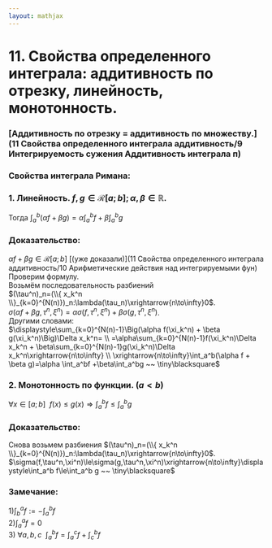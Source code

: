 ```yaml
---  
layout: mathjax  
---  
```

  
# 11. Свойства определенного интеграла: аддитивность по отрезку, линейность, монотонность.  
  
### [Аддитивность по отрезку = аддитивность по множеству.](11 Свойства определенного интеграла аддитивность/9 Интегрируемость сужения Аддитивность интеграла п)  
  
### Свойства интеграла Римана:  
  
### $1.$ Линейность. $f,g\in\mathcal{R}[a;b];\alpha,\beta\in\mathbb{R}$.  
Тогда $\displaystyle\int_a^b(\alpha f + \beta g)=\alpha\int_a^bf+\beta\int_a^bg$  
  
### Доказательство:  
$\alpha f + \beta g\in\mathcal{R}[a;b]$ [(уже доказали)](11 Свойства определенного интеграла аддитивность/10 Арифметические действия над интегрируемыми фун)  
Проверим формулу.  
Возьмём последовательность разбиений  
$(\tau^n)_n=(\\{ x_k^n \\}_{k=0}^{N(n)})_n:\lambda(\tau_n)\xrightarrow{n\to\infty}0$.  
$\sigma(\alpha f + \beta g, \tau^n, \xi^n)=\alpha\sigma(f, \tau^n, \xi^n)+\beta\sigma(g,\tau^n, \xi^n)$.  
Другими словами:  
$\displaystyle\sum_{k=0}^{N(n)-1}\Big(\alpha f(\xi_k^n) + \beta g(\xi_k^n)\Big)\Delta x_k^n=  
\\  
=\alpha\sum_{k=0}^{N(n)-1}f(\xi_k^n)\Delta x_k^n +  
\beta\sum_{k=0}^{N(n)-1}g(\xi_k^n)\Delta x_k^n\xrightarrow{n\to\infty}  
\\  
\xrightarrow{n\to\infty}\int_a^b(\alpha f + \beta g)=\alpha \int_a^bf +\beta\int_a^bg ~~ \tiny\blacksquare$  
  
### $2.$ Монотонность по функции. $(a<b)$  
$\forall x\in[a;b] ~~ f(x)\le g(x)\Rightarrow\displaystyle\int_a^bf \le \int_a^b g$  
  
### Доказательство:  
Снова возьмем разбиения $(\tau^n)_n=(\\{ x_k^n \\}_{k=0}^{N(n)})_n:\lambda(\tau_n)\xrightarrow{n\to\infty}0$.  
$\sigma(f,\tau^n,\xi^n)\le\sigma(g,\tau^n,\xi^n)\xrightarrow{n\to\infty}\displaystyle\int_a^b f\le\int_a^b g ~~ \tiny\blacksquare$  
  
### Замечание:  
$1)\displaystyle\int_b^a f:=-\int_a^b f$  
$2)\displaystyle\int_a^a f=0$  
$3)\displaystyle~\forall a,b,c ~~ \int_a^b f = \int_a^c f + \int_c^b f$  
